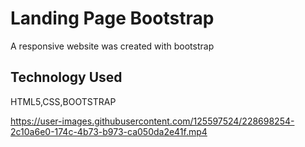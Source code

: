 <h1>Landing Page Bootstrap</h2>

A responsive website was created with bootstrap

<h2>Technology Used</h2>

HTML5,CSS,BOOTSTRAP



https://user-images.githubusercontent.com/125597524/228698254-2c10a6e0-174c-4b73-b973-ca050da2e41f.mp4

